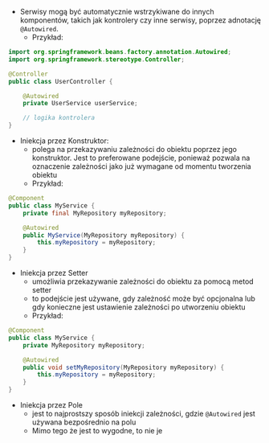 - Serwisy mogą być automatycznie wstrzykiwane do innych komponentów, takich jak kontrolery czy inne serwisy, poprzez adnotację `@Autowired`.
	- Przykład:
```java
import org.springframework.beans.factory.annotation.Autowired;
import org.springframework.stereotype.Controller;

@Controller
public class UserController {

    @Autowired
    private UserService userService;

    // logika kontrolera
}

```
- Iniekcja przez Konstruktor:
	- polega na przekazywaniu zależności do obiektu poprzez jego konstruktor. Jest to preferowane podejście, ponieważ pozwala na oznaczenie zależności jako już wymagane od momentu tworzenia obiektu
	- Przykład:
```java
@Component
public class MyService {
    private final MyRepository myRepository;

    @Autowired
    public MyService(MyRepository myRepository) {
        this.myRepository = myRepository;
    }
}
```
- Iniekcja przez Setter
	- umożliwia przekazywanie zależności do obiektu za pomocą metod setter
	- to podejście jest używane, gdy zależność może być opcjonalna lub gdy konieczne jest ustawienie zależności po utworzeniu obiektu
	- Przykład:
```java
@Component
public class MyService {
    private MyRepository myRepository;

    @Autowired
    public void setMyRepository(MyRepository myRepository) {
        this.myRepository = myRepository;
    }
}
```
- Iniekcja przez Pole
	- jest to najprostszy sposób iniekcji zależności, gdzie `@Autowired` jest używana bezpośrednio na polu
	- Mimo tego że jest to wygodne, to nie je